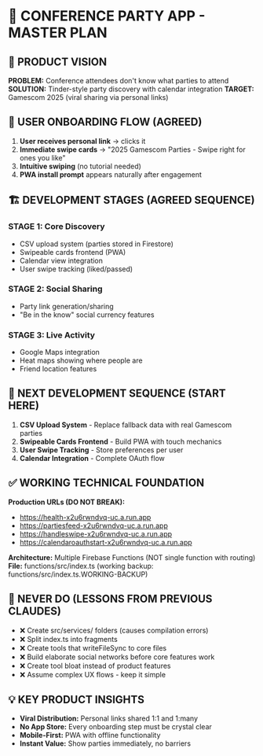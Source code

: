 # 🎯 CONFERENCE PARTY APP - MASTER PLAN

## 🚀 PRODUCT VISION
**PROBLEM:** Conference attendees don't know what parties to attend
**SOLUTION:** Tinder-style party discovery with calendar integration
**TARGET:** Gamescom 2025 (viral sharing via personal links)

## 📱 USER ONBOARDING FLOW (AGREED)
1. **User receives personal link** → clicks it
2. **Immediate swipe cards** → "2025 Gamescom Parties - Swipe right for ones you like"
3. **Intuitive swiping** (no tutorial needed)
4. **PWA install prompt** appears naturally after engagement

## 🏗️ DEVELOPMENT STAGES (AGREED SEQUENCE)
### STAGE 1: Core Discovery
- CSV upload system (parties stored in Firestore)
- Swipeable cards frontend (PWA)
- Calendar view integration
- User swipe tracking (liked/passed)

### STAGE 2: Social Sharing
- Party link generation/sharing
- "Be in the know" social currency features

### STAGE 3: Live Activity
- Google Maps integration
- Heat maps showing where people are
- Friend location features

## 🔧 NEXT DEVELOPMENT SEQUENCE (START HERE)
1. **CSV Upload System** - Replace fallback data with real Gamescom parties
2. **Swipeable Cards Frontend** - Build PWA with touch mechanics
3. **User Swipe Tracking** - Store preferences per user
4. **Calendar Integration** - Complete OAuth flow

## ✅ WORKING TECHNICAL FOUNDATION
**Production URLs (DO NOT BREAK):**
- https://health-x2u6rwndvq-uc.a.run.app
- https://partiesfeed-x2u6rwndvq-uc.a.run.app
- https://handleswipe-x2u6rwndvq-uc.a.run.app
- https://calendaroauthstart-x2u6rwndvq-uc.a.run.app

**Architecture:** Multiple Firebase Functions (NOT single function with routing)
**File:** functions/src/index.ts (working backup: functions/src/index.ts.WORKING-BACKUP)

## 🚨 NEVER DO (LESSONS FROM PREVIOUS CLAUDES)
- ❌ Create src/services/ folders (causes compilation errors)
- ❌ Split index.ts into fragments
- ❌ Create tools that writeFileSync to core files
- ❌ Build elaborate social networks before core features work
- ❌ Create tool bloat instead of product features
- ❌ Assume complex UX flows - keep it simple

## 💡 KEY PRODUCT INSIGHTS
- **Viral Distribution:** Personal links shared 1:1 and 1:many
- **No App Store:** Every onboarding step must be crystal clear
- **Mobile-First:** PWA with offline functionality
- **Instant Value:** Show parties immediately, no barriers

